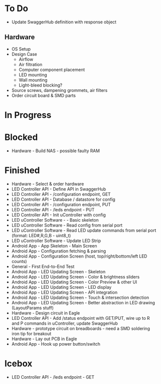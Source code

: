 # To Do
- Update SwaggerHub definition with response object

## Hardware
- OS Setup
- Design Case
  - Airflow
  - Air filtration
  - Computer component placement
  - LED mounting
  - Wall mounting
  - Light-bleed blocking?
- Source screws, dampening grommets, air filters
- Order circuit board & SMD parts

# In Progress

# Blocked
- Hardware - Build NAS - possible faulty RAM

# Finished
- Hardware - Select & order hardware
- LED Controller API - Define API in SwaggerHub
- LED Controller API - /configuration endpoint, GET
- LED Controller API - Database / datastore for config
- LED Controller API - /configuration endpoint, PUT
- LED Controller API - /leds endpoint - PUT
- LED Controller API - Init uController with config
- LED uController Software - - Basic skeleton
- LED uController Software - Read config from serial port
- LED uController Software - Read LED update commands from serial port (format: LED#,R,G,B - uint8_t)
- LED uController Software - Update LED Strip
- Android App - App Skeleton - Main Screen
- Android App - Configuration fetching & parsing
- Android App - Configuration Screen (host, top/right/bottom/left LED counts)
- General - First End-to-End Test
- Android App - LED Updating Screen - Skeleton
- Android App - LED Updating Screen - Color & brightness sliders
- Android App - LED Updating Screen - Color Preview & other UI
- Android App - LED Updating Screen - LED display
- Android App - LED Updating Screen - API integration
- Android App - LED Updating Screen - Touch & intersection detection
- Android App - LED Updating Screen - Better abstraction in LED drawing (LayoutParams stuff)
- Hardware - Design circuit in Eagle
- LED Controller API - Add /status endpoint with GET/PUT, wire up to R and P commands in uController, update SwaggerHub
- Hardware - prototype circuit on breadboards - need a SMD soldering iron tip for breakout
- Hardware - Lay out PCB in Eagle
- Android App - Hook up power button/switch

# Icebox

- LED Controller API - /leds endpoint - GET
